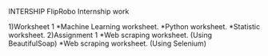 INTERSHIP
FlipRobo Internship work

1)Worksheet 1
*Machine Learning worksheet.
*Python worksheet.
*Statistic worksheet.
2)Assignment 1
*Web scraping worksheet. (Using BeautifulSoap)
*Web scraping worksheet. (Using Selenium)
